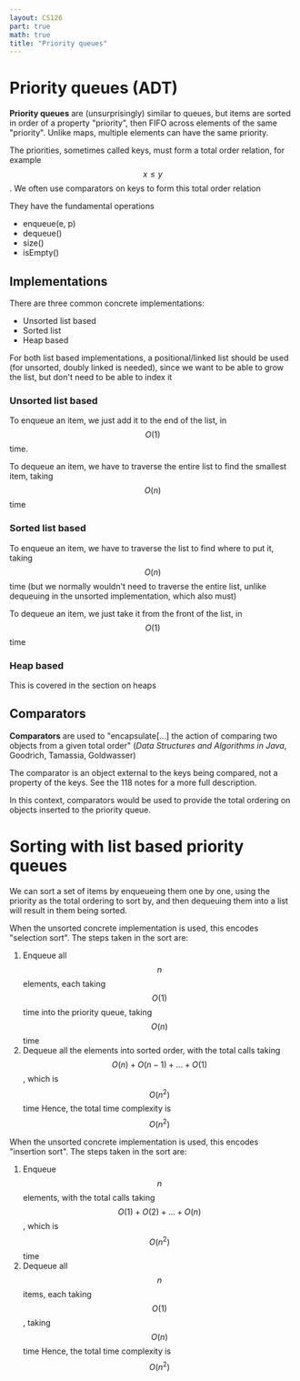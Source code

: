 ```yaml
---
layout: CS126
part: true
math: true
title: "Priority queues"
---
```



# Priority queues (ADT)

**Priority queues** are (unsurprisingly) similar to queues, but items are sorted in order of a property "priority", then FIFO across elements of the same "priority". Unlike maps, multiple elements can have the same priority.

The priorities, sometimes called keys, must form a total order relation, for example $$x \leq y$$. We often use comparators on keys to form this total order relation

They have the fundamental operations
- enqueue(e, p)
- dequeue()
- size()
- isEmpty()



## Implementations

There are three common concrete implementations:
- Unsorted list based
- Sorted list
- Heap based

For both list based implementations, a positional/linked list should be used (for unsorted, doubly linked is needed), since we want to be able to grow the list, but don't need to be able to index it

### Unsorted list based

To enqueue an item, we just add it to the end of the list, in $$O(1)$$ time.

To dequeue an item, we have to traverse the entire list to find the smallest item, taking $$O(n)$$ time

### Sorted list based

To enqueue an item, we have to traverse the list to find where to put it, taking $$O(n)$$ time (but we normally wouldn't need to traverse the entire list, unlike dequeuing in the unsorted implementation, which also must)

To dequeue an item, we just take it from the front of the list, in $$O(1)$$ time

### Heap based

This is covered in the section on heaps



## Comparators

**Comparators** are used to "encapsulate[...] the action of comparing two objects from a given total order" (*Data Structures and Algorithms in Java*, Goodrich, Tamassia, Goldwasser)

The comparator is an object external to the keys being compared, not a property of the keys. See the 118 notes for a more full description.

In this context, comparators would be used to provide the total ordering on objects inserted to the priority queue.



# Sorting with list based priority queues

We can sort a set of items by enqueueing them one by one, using the priority as the total ordering to sort by, and then dequeuing them into a list will result in them being sorted.

When the unsorted concrete implementation is used, this encodes "selection sort". The steps taken in the sort are:

1. Enqueue all $$n$$ elements, each taking $$O(1)$$ time into the priority queue, taking $$O(n)$$ time
2. Dequeue all the elements into sorted order, with the total calls taking $$O(n) + O(n-1) + ... + O(1)$$, which is $$O(n^2)$$ time
Hence, the total time complexity is $$O(n^2)$$

When the unsorted concrete implementation is used, this encodes "insertion sort". The steps taken in the sort are:

1. Enqueue $$n$$ elements, with the total calls taking $$O(1) + O(2) + ... + O(n)$$, which is $$O(n^2)$$ time
2. Dequeue all $$n$$ items, each taking $$O(1)$$, taking $$O(n)$$ time
Hence, the total time complexity is $$O(n^2)$$